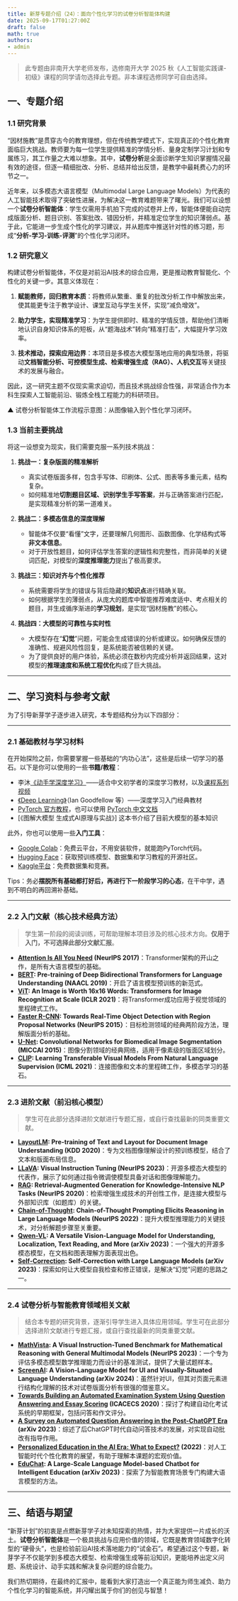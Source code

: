 ```yaml
---
title: 新芽专题介绍（24）：面向个性化学习的试卷分析智能体构建
date: 2025-09-17T01:27:00Z
draft: false
math: true
authors: 
- admin
---
```


> 此专题由非南开大学老师发布，选修南开大学 2025 秋《人工智能实践课-初级》课程的同学请勿选择此专题。非本课程选修同学可自由选择。

## 一、专题介绍

### 1.1  研究背景

“因材施教”是贯穿古今的教育理想，但在传统教学模式下，实现真正的个性化教育面临巨大挑战。教师要为每一位学生提供精准的学情分析、量身定制学习计划和专属练习，其工作量之大难以想象。其中，**试卷分析**是全面诊断学生知识掌握情况最有效的途径，但逐一精细批改、分析、总结并给出反馈，是教学中最耗费心力的环节之一。

近年来，以多模态大语言模型（Multimodal Large Language Models）为代表的人工智能技术取得了突破性进展，为解决这一教育难题带来了曙光。我们可以设想一个**试卷分析智能体**：学生仅需用手机拍下完成的试卷并上传，智能体便能自动完成版面分析、题目识别、答案批改、错因分析，并精准定位学生的知识薄弱点。基于此，它能进一步生成个性化的学习建议，并从题库中推送针对性的练习题，形成“**分析-学习-训练-评测**”的个性化学习闭环。

### 1.2  研究意义

构建试卷分析智能体，不仅是对前沿AI技术的综合应用，更是推动教育智能化、个性化的关键一步。其意义体现在：

1.  **赋能教师，回归教育本质**：将教师从繁重、重复的批改分析工作中解放出来，使其能更专注于教学设计、课堂互动与学生关怀，实现“减负增效”。

2.  **助力学生，实现精准学习**：为学生提供即时、精准的学情反馈，帮助他们清晰地认识自身知识体系的短板，从“题海战术”转向“精准打击”，大幅提升学习效率。

3.  **技术推动，探索应用边界**：本项目是多模态大模型落地应用的典型场景，将驱动**文档智能分析、可控模型生成、检索增强生成（RAG）、人机交互**等关键技术的发展与融合。

因此，这一研究主题不仅现实需求迫切，而且技术挑战综合性强，非常适合作为本科生探索人工智能前沿、锻炼全栈工程能力的科研项目。


▲ 试卷分析智能体工作流程示意图：从图像输入到个性化学习闭环。

### 1.3  当前主要挑战

将这一设想变为现实，我们需要克服一系列技术挑战：

1.  **挑战一：复杂版面的精准解析**
    *   真实试卷版面多样，包含手写体、印刷体、公式、图表等多重元素，结构复杂。
    *   如何精准地**切割题目区域、识别学生手写答案**，并与正确答案进行匹配，是实现精准分析的第一道难关。

2.  **挑战二：多模态信息的深度理解**
    *   智能体不仅要“看懂”文字，还要理解几何图形、函数图像、化学结构式等**非文本信息**。
    *   对于开放性题目，如何评估学生答案的逻辑性和完整性，而非简单的关键词匹配，对模型的**深度推理能力**提出了极高要求。

3.  **挑战三：知识对齐与个性化推荐**
    *   系统需要将学生的错误与背后隐藏的**知识点**进行精确关联。
    *   如何根据学生的薄弱点，从庞大的题库中智能推荐难度适中、考点相关的题目，并生成循序渐进的**学习规划**，是实现“因材施教”的核心。

4.  **挑战四：大模型的可靠性与实时性**
    *   大模型存在“**幻觉**”问题，可能会生成错误的分析或建议。如何确保反馈的准确性、规避风险性回复，是系统能否被信赖的关键。
    *   为了提供良好的用户体验，系统必须在数秒内完成分析并返回结果，这对模型的**推理速度和系统工程优化**构成了巨大挑战。

***

## 二、学习资料与参考文献

为了引导新芽学子逐步进入研究，本专题结构分为以下四部分：

***

### 2.1  基础教材与学习材料

在开始探险之前，你需要掌握一些基础的“内功心法”，这些是后续一切学习的基石。以下是你可以使用的一些**书籍/教程**：

*   李沐[《动手学深度学习》](https://zh.d2l.ai/)——适合中文初学者的深度学习教材，以及[课程系列视频](https://space.bilibili.com/1567748478/lists/358497?type=series)
*   [《Deep Learning》](https://www.deeplearningbook.org/)（Ian Goodfellow 等）——深度学习入门经典教材
*   [PyTorch 官方教程](https://pytorch.org/tutorials)，也可以使用 [PyTorch 中文文档](https://pytorch-cn.readthedocs.io/zh/latest/)
*   [《图解大模型 生成式AI原理与实战》] 这本书介绍了目前大模型的基本知识

此外，你也可以使用一些**入门工具**：

*   [Google Colab](https://colab.research.google.com/)：免费云平台，不用安装软件，就能跑PyTorch代码。
*   [Hugging Face](https://huggingface.co/)：获取预训练模型、数据集和学习教程的开源社区。
*   [Kaggle平台](https://www.kaggle.com/)：免费数据集和竞赛。

Tips：务必**摆脱所有基础都打好后，再进行下一阶段学习的心态**，在干中学，遇到不明白的再回溯补基础。

***

### 2.2  入门文献（核心技术经典方法）

> 学生第一阶段的阅读训练，可帮助理解本项目涉及的核心技术方向。**仅用于入门，不可选择此部分文献汇报**。

*   **[Attention Is All You Need](https://arxiv.org/pdf/1706.03762) (NeurIPS 2017)**：Transformer架构的开山之作，是所有大语言模型的基础。
*   **[BERT](https://arxiv.org/pdf/1810.04805): Pre-training of Deep Bidirectional Transformers for Language Understanding (NAACL 2019)**：开启了语言模型预训练的新范式。
*   **[ViT](https://arxiv.org/pdf/2010.11929): An Image is Worth 16x16 Words: Transformers for Image Recognition at Scale (ICLR 2021)**：将Transformer成功应用于视觉领域的里程碑式工作。
*   **[Faster R-CNN](https://arxiv.org/pdf/1506.01497): Towards Real-Time Object Detection with Region Proposal Networks (NeurIPS 2015）**：目标检测领域的经典两阶段方法，理解版面分析的基础。
*   **[U-Net](https://arxiv.org/pdf/1505.04597): Convolutional Networks for Biomedical Image Segmentation (MICCAI 2015)**：图像分割领域的经典网络，适用于像素级的版面区域划分。
*   **[CLIP](https://arxiv.org/pdf/2103.00020): Learning Transferable Visual Models From Natural Language Supervision (ICML 2021)**：连接图像和文本的里程碑工作，多模态学习的基石。

***

### 2.3  进阶文献（前沿核心模型）

> 学生可在此部分选择进阶文献进行专题汇报，或自行查找最新的同类重要文献。

*   **[LayoutLM](https://arxiv.org/pdf/1912.13318): Pre-training of Text and Layout for Document Image Understanding (KDD 2020)**：专为文档图像理解设计的预训练模型，结合了文本和版面布局信息。
*   **[LLaVA](https://arxiv.org/pdf/2304.08485): Visual Instruction Tuning (NeurIPS 2023)**：开源多模态大模型的代表作，展示了如何通过指令微调使模型具备对话和图像理解能力。
*   **[RAG](https://arxiv.org/pdf/2005.11401): Retrieval-Augmented Generation for Knowledge-Intensive NLP Tasks (NeurIPS 2020)**：检索增强生成技术的开创性工作，是连接大模型与外部知识库（如题库）的关键。
*   **[Chain-of-Thought](https://arxiv.org/pdf/2201.11903): Chain-of-Thought Prompting Elicits Reasoning in Large Language Models (NeurIPS 2022)**：提升大模型推理能力的关键技术，对分析解题步骤至关重要。
*   **[Qwen-VL](https://arxiv.org/pdf/2308.12966): A Versatile Vision-Language Model for Understanding, Localization, Text Reading, and More (arXiv 2023)**：一个强大的开源多模态模型，在文档和图表理解方面表现出色。
*   **[Self-Correction](https://arxiv.org/pdf/2305.14695): Self-Correction with Large Language Models (arXiv 2023)**：探索如何让大模型自我检查和修正错误，是解决“幻觉”问题的思路之一。

***

### 2.4  试卷分析与智能教育领域相关文献

> 结合本专题的研究背景，逐渐引导学生进入具体应用领域。学生可在此部分选择进阶文献进行专题汇报，或自行查找最新的同类重要文献。

*   **[MathVista](https://arxiv.org/pdf/2310.02255): A Visual Instruction-Tuned Benchmark for Mathematical Reasoning with General Multimodal Models (NeurIPS 2023)**：一个专为评估多模态模型数学推理能力而设计的基准测试，提供了大量试题样本。
*   **[ScreenAI](https://arxiv.org/pdf/2402.04615): A Vision-Language Model for UI and Visually-Situated Language Understanding (arXiv 2024)**：虽然针对UI，但其对页面元素进行结构化理解的技术对试卷版面分析有很强的借鉴意义。
*   **[Towards Building an Automated Examination System Using Question Answering and Essay Scoring](https://www.researchgate.net/publication/344485750_Towards_Building_an_Automated_Examination_System_Using_Question_Answering_and_Essay_Scoring) (ICACECS 2020)**：探讨了构建自动化考试系统的早期框架，包括问答和作文评分。
*   **[A Survey on Automated Question Answering in the Post-ChatGPT Era](https://arxiv.org/pdf/2304.09598) (arXiv 2023)**：综述了后ChatGPT时代自动问答技术的发展，对实现自动批改有指导作用。
*   **[Personalized Education in the AI Era: What to Expect?](https://www.researchgate.net/publication/359288825_Personalized_Education_in_the_AI_Era_What_to_Expect) (2022)**：对人工智能时代个性化教育的展望，有助于理解本课题的宏观价值。
*   **[EduChat](https://arxiv.org/pdf/2308.01249): A Large-Scale Language Model-based Chatbot for Intelligent Education (arXiv 2023)**：探索了为智能教育场景专门构建大语言模型的方法。

***

## 三、结语与期望

“新芽计划”的初衷是点燃新芽学子对未知探索的热情，并为大家提供一片成长的沃土。**试卷分析智能体**是一个极具挑战与应用价值的领域，它既是教育领域数字化转型的“硬骨头”，也是检验前沿AI技术落地能力的“试金石”。希望通过这个专题，新芽学子不仅能学到多模态大模型、检索增强生成等前沿知识，更能培养出定义问题、系统设计、动手实践和解决复杂问题的综合能力。

我们热切期待，在最终的汇报中，能看到大家打造出一个真正能为师生减负、助力个性化学习的智能系统，并闪耀出属于你们的创见与智慧！